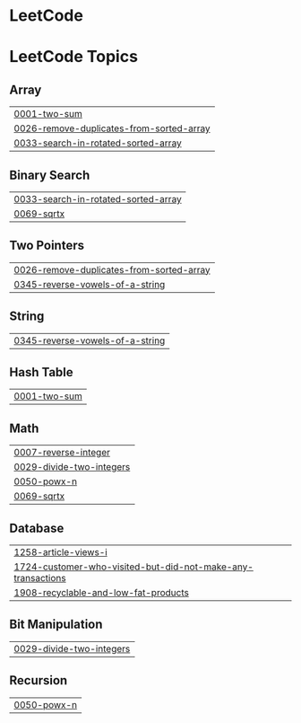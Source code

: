 # LeetCode
<!---LeetCode Topics Start-->
# LeetCode Topics
## Array
|  |
| ------- |
| [0001-two-sum](https://github.com/brijeshpal/LeetCode/tree/master/0001-two-sum) |
| [0026-remove-duplicates-from-sorted-array](https://github.com/brijeshpal/LeetCode/tree/master/0026-remove-duplicates-from-sorted-array) |
| [0033-search-in-rotated-sorted-array](https://github.com/brijeshpal/LeetCode/tree/master/0033-search-in-rotated-sorted-array) |
## Binary Search
|  |
| ------- |
| [0033-search-in-rotated-sorted-array](https://github.com/brijeshpal/LeetCode/tree/master/0033-search-in-rotated-sorted-array) |
| [0069-sqrtx](https://github.com/brijeshpal/LeetCode/tree/master/0069-sqrtx) |
## Two Pointers
|  |
| ------- |
| [0026-remove-duplicates-from-sorted-array](https://github.com/brijeshpal/LeetCode/tree/master/0026-remove-duplicates-from-sorted-array) |
| [0345-reverse-vowels-of-a-string](https://github.com/brijeshpal/LeetCode/tree/master/0345-reverse-vowels-of-a-string) |
## String
|  |
| ------- |
| [0345-reverse-vowels-of-a-string](https://github.com/brijeshpal/LeetCode/tree/master/0345-reverse-vowels-of-a-string) |
## Hash Table
|  |
| ------- |
| [0001-two-sum](https://github.com/brijeshpal/LeetCode/tree/master/0001-two-sum) |
## Math
|  |
| ------- |
| [0007-reverse-integer](https://github.com/brijeshpal/LeetCode/tree/master/0007-reverse-integer) |
| [0029-divide-two-integers](https://github.com/brijeshpal/LeetCode/tree/master/0029-divide-two-integers) |
| [0050-powx-n](https://github.com/brijeshpal/LeetCode/tree/master/0050-powx-n) |
| [0069-sqrtx](https://github.com/brijeshpal/LeetCode/tree/master/0069-sqrtx) |
## Database
|  |
| ------- |
| [1258-article-views-i](https://github.com/brijeshpal/LeetCode/tree/master/1258-article-views-i) |
| [1724-customer-who-visited-but-did-not-make-any-transactions](https://github.com/brijeshpal/LeetCode/tree/master/1724-customer-who-visited-but-did-not-make-any-transactions) |
| [1908-recyclable-and-low-fat-products](https://github.com/brijeshpal/LeetCode/tree/master/1908-recyclable-and-low-fat-products) |
## Bit Manipulation
|  |
| ------- |
| [0029-divide-two-integers](https://github.com/brijeshpal/LeetCode/tree/master/0029-divide-two-integers) |
## Recursion
|  |
| ------- |
| [0050-powx-n](https://github.com/brijeshpal/LeetCode/tree/master/0050-powx-n) |
<!---LeetCode Topics End-->